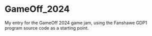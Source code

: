 # GameOff_2024
My entry for the GameOff 2024 game jam, using the Fanshawe GDP1 program source code as a starting point.
